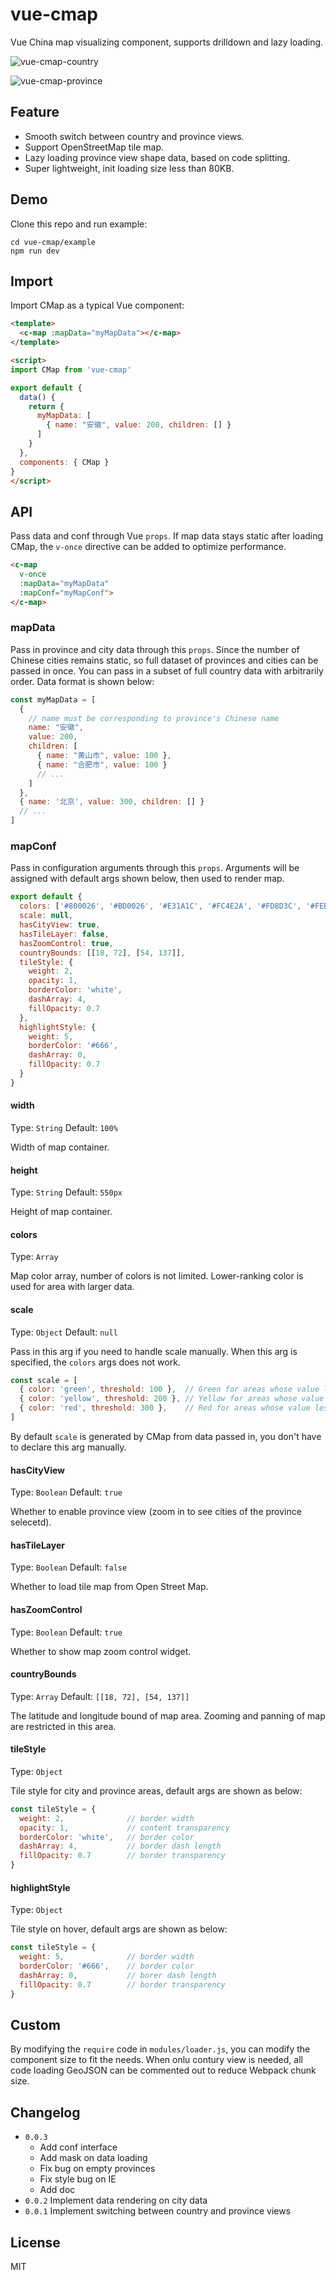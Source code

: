 # vue-cmap
Vue China map visualizing component, supports drilldown and lazy loading.

![vue-cmap-country](http://7u2gqx.com1.z0.glb.clouddn.com/vue-cmap-1.png)

![vue-cmap-province](http://7u2gqx.com1.z0.glb.clouddn.com/vue-cmap-2.png)


## Feature
* Smooth switch between country and province views.
* Support OpenStreetMap tile map.
* Lazy loading province view shape data, based on code splitting.
* Super lightweight,  init loading size less than 80KB.


## Demo
Clone this repo and run example:

``` text
cd vue-cmap/example
npm run dev
```


## Import
Import CMap as a typical Vue component:

``` html
<template>
  <c-map :mapData="myMapData"></c-map>
</template>

<script>
import CMap from 'vue-cmap'

export default {
  data() {
    return {
      myMapData: [
        { name: "安徽", value: 200, children: [] }
      ]
    }
  },
  components: { CMap }
}
</script>
```


## API
Pass data and conf through Vue `props`. If map data stays static after loading CMap, the `v-once` directive can be added to optimize performance.

``` html
<c-map
  v-once
  :mapData="myMapData"
  :mapConf="myMapConf">
</c-map>
```

### mapData
Pass in province and city data through this `props`. Since the number of Chinese cities remains static, so full dataset of provinces and cities can be passed in once. You can pass in a subset of full country data with arbitrarily order. Data format is shown below:

``` js
const myMapData = [
  {
    // name must be corresponding to province's Chinese name 
    name: "安徽",
    value: 200,
    children: [
      { name: "黄山市", value: 100 },
      { name: "合肥市", value: 100 }
      // ...
    ]
  },
  { name: '北京', value: 300, children: [] }
  // ...
]
```

### mapConf
Pass in configuration arguments through this `props`. Arguments will be assigned with default args shown below, then used to render map.

``` js
export default {
  colors: ['#800026', '#BD0026', '#E31A1C', '#FC4E2A', '#FD8D3C', '#FEB24C', '#FED976', '#FFEDA0'],
  scale: null,
  hasCityView: true,
  hasTileLayer: false,
  hasZoomControl: true,
  countryBounds: [[18, 72], [54, 137]],
  tileStyle: {
    weight: 2,
    opacity: 1,
    borderColor: 'white',
    dashArray: 4,
    fillOpacity: 0.7
  },
  highlightStyle: {
    weight: 5,
    borderColor: '#666',
    dashArray: 0,
    fillOpacity: 0.7
  }
}
```

#### width
Type: `String` Default: `100%`

Width of map container.

#### height
Type: `String` Default: `550px`

Height of map container.

#### colors 
Type: `Array`

Map color array, number of colors is not limited. Lower-ranking color is used for area with larger data.

#### scale
Type: `Object` Default: `null`

Pass in this arg if you need to handle scale manually. When this arg is specified, the `colors` args does not work.

``` js
const scale = [
  { color: 'green', threshold: 100 },  // Green for areas whose value less then 100
  { color: 'yellow', threshold: 200 }, // Yellow for areas whose value less then 200
  { color: 'red', threshold: 300 },    // Red for areas whose value less then 300
]
```

By default `scale` is generated by CMap from data passed in, you don't have to declare this arg manually.

#### hasCityView
Type: `Boolean` Default: `true`

Whether to enable province view (zoom in to see cities of the province selecetd).

#### hasTileLayer
Type: `Boolean` Default: `false`

Whether to load tile map from Open Street Map.

#### hasZoomControl
Type: `Boolean` Default: `true`

Whether to show map zoom control widget.

#### countryBounds
Type: `Array` Default: `[[18, 72], [54, 137]]`

The latitude and longitude bound of map area. Zooming and panning of map are restricted in this area.

#### tileStyle
Type: `Object`

Tile style for city and province areas, default args are shown as below:

``` js
const tileStyle = {
  weight: 2,              // border width
  opacity: 1,             // content transparency
  borderColor: 'white',   // border color
  dashArray: 4,           // border dash length
  fillOpacity: 0.7        // border transparency
}
```

#### highlightStyle
Type: `Object`

Tile style on hover, default args are shown as below:

``` js
const tileStyle = {
  weight: 5,              // border width
  borderColor: '#666',    // border color
  dashArray: 0,           // borer dash length
  fillOpacity: 0.7        // border transparency
}
```


## Custom
By modifying the `require` code in `modules/loader.js`, you can modify the component size to fit the needs. When onlu contury view is needed, all code loading GeoJSON can be commented out to reduce Webpack chunk size.


## Changelog

* `0.0.3`
    * Add conf interface
    * Add mask on data loading
    * Fix bug on empty provinces
    * Fix style bug on IE 
    * Add doc
* `0.0.2` Implement data rendering on city data
* `0.0.1` Implement switching between country and province views


## License
MIT